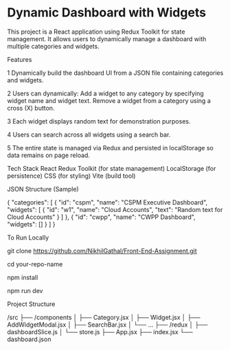 # Dynamic Dashboard with Widgets

This project is a React application using Redux Toolkit for state management.
It allows users to dynamically manage a dashboard with multiple categories and widgets.

Features

1 Dynamically build the dashboard UI from a JSON file containing categories and widgets.

2 Users can dynamically:
                     Add a widget to any category by specifying widget name and widget text.
                     Remove a widget from a category using a cross (X) button.

3 Each widget displays random text for demonstration purposes.

4 Users can search across all widgets using a search bar.

5 The entire state is managed via Redux and persisted in localStorage so data remains on page reload.

Tech Stack
 React
 Redux Toolkit (for state management)
 LocalStorage (for persistence)
 CSS (for styling)
 Vite (build tool)

JSON Structure (Sample)

{
  "categories": [
    {
      "id": "cspm",
      "name": "CSPM Executive Dashboard",
      "widgets": [
        { "id": "w1", "name": "Cloud Accounts", "text": "Random text for Cloud Accounts" }
      ]
    },
    {
      "id": "cwpp",
      "name": "CWPP Dashboard",
      "widgets": []
    }
  ]
}

To Run Locally

git clone https://github.com/NikhilGathal/Front-End-Assignment.git

cd your-repo-name

npm install

npm run dev

Project Structure

/src
  ├── /components
  │    ├── Category.jsx
  │    ├── Widget.jsx
  │    ├── AddWidgetModal.jsx
  │    ├── SearchBar.jsx
  │    └── ...
  ├── /redux
  │    ├── dashboardSlice.js
  │    └── store.js
  ├── App.jsx
  ├── index.jsx
  └── dashboard.json





